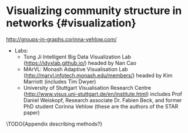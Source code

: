 # Visualizing community structure in networks {#visualization}

[](#visualization)

http://groups-in-graphs.corinna-vehlow.com/

+ Labs:
	+ Tong Ji Intelligent Big Data Visualization Lab (<https://idvxlab.github.io/>) headed by Nan Cao
	+ MArVL: Monash Adaptive Visualisation Lab (<http://marvl.infotech.monash.edu/members/>) headed by Kim Marriott (includes Tim Dwyer)
	+ University of Stuttgart Visualisation Research Centre (<http://www.visus.uni-stuttgart.de/en/institute.html>) includes Prof Daniel Weiskopf, Research associate Dr. Fabien Beck, and former PhD student Corinna Vehlow (these are the authors of the STAR paper)

\TODO{Appendix describing methods?}
